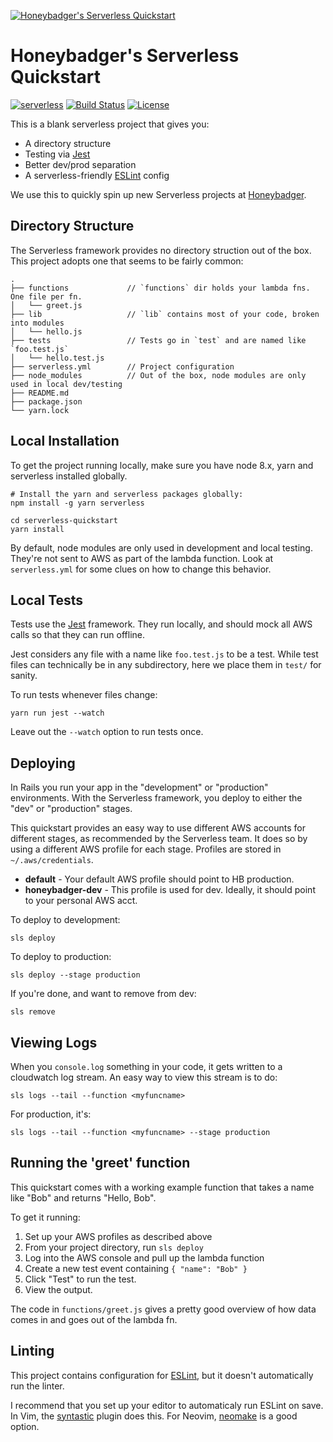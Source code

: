 [![Honeybadger's Serverless Quickstart](https://honeybadger-static.s3.amazonaws.com/github/serverless-quickstart.png)](https://www.honeybadger.io/for/node/?utm_source=github&utm_medium=readme&utm_campaign=serverless&utm_content=cover-image)

# Honeybadger's Serverless Quickstart
[![serverless](http://public.serverless.com/badges/v3.svg)](http://www.serverless.com)
[![Build Status](https://travis-ci.org/honeybadger-io/serverless-quickstart.svg?branch=master)](https://travis-ci.org/honeybadger-io/serverless-quickstart)
[![License](https://img.shields.io/github/license/honeybadger-io/serverless-quickstart.svg)](LICENSE)

This is a blank serverless project that gives you:

- A directory structure
- Testing via [Jest](https://jestjs.io/)
- Better dev/prod separation
- A serverless-friendly [ESLint](https://eslint.org/) config

We use this to quickly spin up new Serverless projects at [Honeybadger](https://www.honeybadger.io/for/node/?utm_source=github&utm_medium=readme&utm_campaign=serverless&utm_content=Honeybadger).

## Directory Structure

The Serverless framework provides no directory struction out of the box.
This project adopts one that seems to be fairly common:

```
.
├── functions             // `functions` dir holds your lambda fns. One file per fn.
│   └── greet.js
├── lib                   // `lib` contains most of your code, broken into modules
│   └── hello.js
├── tests                 // Tests go in `test` and are named like `foo.test.js`
│   └── hello.test.js
├── serverless.yml        // Project configuration
├── node_modules          // Out of the box, node modules are only used in local dev/testing
├── README.md
├── package.json
└── yarn.lock
```

## Local Installation

To get the project running locally, make sure you have node 8.x, yarn and serverless installed globally.

```
# Install the yarn and serverless packages globally:
npm install -g yarn serverless

cd serverless-quickstart
yarn install
```

By default, node modules are only used in development and local testing.
They're not sent to AWS as part of the lambda function.
Look at `serverless.yml` for some clues on how to change this behavior.

## Local Tests

Tests use the [Jest](https://jestjs.io/) framework.
They run locally, and should mock all AWS calls so that they can run offline.

Jest considers any file with a name like `foo.test.js` to be a test.
While test files can technically be in any subdirectory, here we place them in `test/` for sanity.

To run tests whenever files change:

```
yarn run jest --watch
```

Leave out the `--watch` option to run tests once.

## Deploying

In Rails you run your app in the "development" or "production" environments.
With the Serverless framework, you deploy to either the "dev" or "production" stages.

This quickstart provides an easy way to use different AWS accounts for different stages, as recommended by the Serverless team.
It does so by using a different AWS profile for each stage.
Profiles are stored in `~/.aws/credentials`.

- **default** - Your default AWS profile should point to HB production.
- **honeybadger-dev** - This profile is used for dev. Ideally, it should point to your personal AWS acct.

To deploy to development:

```
sls deploy
```

To deploy to production:

```
sls deploy --stage production
```

If you're done, and want to remove from dev:

```
sls remove
```

## Viewing Logs

When you `console.log` something in your code, it gets written to a cloudwatch log stream.
An easy way to view this stream is to do:

```
sls logs --tail --function <myfuncname>
```

For production, it's:

```
sls logs --tail --function <myfuncname> --stage production
```

## Running the 'greet' function

This quickstart comes with a working example function that takes a name like "Bob" and returns "Hello, Bob".

To get it running:

1. Set up your AWS profiles as described above
2. From your project directory, run `sls deploy`
3. Log into the AWS console and pull up the lambda function
4. Create a new test event containing `{ "name": "Bob" }`
5. Click "Test" to run the test.
6. View the output.

The code in `functions/greet.js` gives a pretty good overview of how data comes in and goes out of the lambda fn.

## Linting

This project contains configuration for [ESLint](https://eslint.org/), but it doesn't automatically run the linter.

I recommend that you set up your editor to automaticaly run ESLint on save.
In Vim, the [syntastic](https://github.com/vim-syntastic/syntastic) plugin does this.
For Neovim, [neomake](https://github.com/neomake/neomake) is a good option.
